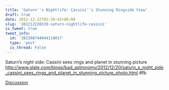 ```yaml
---
title: 'Saturn''s Nightlife: Cassini''s Stunning Ringside View'
draft: true
date: 2012-12-22T03:39:42+00:00
slug: '201212220339-saturn-nightlife-cassini'
is_tweet: true
tweet_info:
  id: '282208744044118017'
  type: 'post'
  is_thread: False
---
```




Saturn’s night side: Cassini sees rings and planet in stunning picture <http://www.slate.com/blogs/bad_astronomy/2012/12/20/saturn_s_night_side_cassini_sees_rings_and_planet_in_stunning_picture_photo.html> #fb

[Discussion](https://x.com/sytelus/status/282208744044118017)

